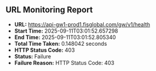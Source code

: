 ## URL Monitoring Report

- **URL:** https://api-gw1-prod1.fisglobal.com/gw/v1/health
- **Start Time:** 2025-09-11T03:01:52.657298
- **End Time:** 2025-09-11T03:01:52.805340
- **Total Time Taken:** 0.148042 seconds
- **HTTP Status Code:** 403
- **Status:** Failure
- **Failure Reason:** HTTP Status Code: 403
